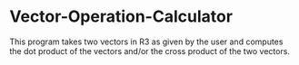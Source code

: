 # Vector-Operation-Calculator
This program takes two vectors in R3 as given by the user and computes the dot product of the vectors and/or the cross product of the two vectors.
